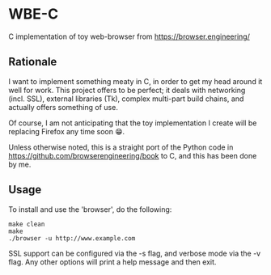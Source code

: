 # WBE-C
C implementation of toy web-browser from https://browser.engineering/

## Rationale
I want to implement something meaty in C, in order to get my head around it well for work. This project offers to be 
perfect; it deals with networking (incl. SSL), external libraries (Tk), complex multi-part build chains, and actually
offers something of use.

Of course, I am not anticipating that the toy implementation I create will be replacing Firefox any time soon 😁.

Unless otherwise noted, this is a straight port of the Python code in https://github.com/browserengineering/book to C, and 
this has been done by me.

## Usage
To install and use the 'browser', do the following:

```
make clean
make
./browser -u http://www.example.com 
```

SSL support can be configured via the -s flag, and verbose mode via the -v flag. Any other options will print a help message
and then exit.
